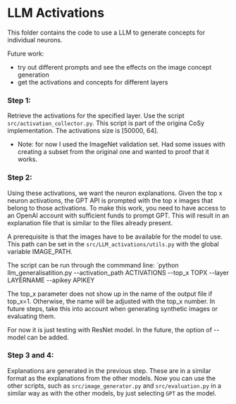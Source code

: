# LLM Activations
This folder contains the code to use a LLM to generate concepts for individual neurons. 

Future work:
- try out different prompts and see the effects on the image concept generation
- get the activations and concepts for different layers

### Step 1:
Retrieve the activations for the specified layer. Use the script `src/activation_collector.py`. This
script is part of the origina CoSy implementation. The activations size is [50000, 64].
- Note: for now I used the ImageNet validation set. Had some issues with creating a subset from the original one and wanted to proof that it works. 

### Step 2:
Using these activations, we want the neuron explanations. Given the top x neuron activations, the GPT API is prompted with the top x images that belong to those activations. To make this work, you need to have access to an OpenAI account with sufficient funds to prompt GPT. This will result in an explanation file that is similar to the files already present. 

A prerequisite is that the images have to be available for the model to use. This path can be set in the `src/LLM_activations/utils.py` with the global variable IMAGE_PATH.

The script can be run through the commmand line:
`python llm_generalisatition.py --activation_path ACTIVATIONS --top_x TOPX --layer LAYERNAME --apikey APIKEY

The top_x parameter does not show up in the name of the output file if top_x=1. Otherwise, the name will be adjusted with the top_x number. In future steps, take this into account when generating synthetic images or evaluating them. 

For now it is just testing with ResNet model. In the future, the option of --model can be added. 

### Step 3 and 4:
Explanations are generated in the previous step. These are in a similar format as the explanations from the other models. Now you can use the other scripts, such as `src/image_generator.py` and `src/evaluation.py` in a similar way as with the other models, by just selecting `GPT` as the model. 